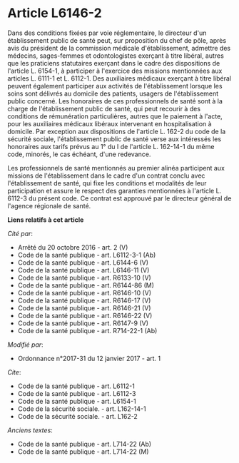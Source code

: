 # Article L6146-2

Dans des conditions fixées par voie réglementaire, le directeur d'un établissement public de santé peut, sur proposition du
chef de pôle, après avis du président de la commission médicale d'établissement, admettre des médecins, sages-femmes et
odontologistes exerçant à titre libéral, autres que les praticiens statutaires exerçant dans le cadre des dispositions de
l'article L. 6154-1, à participer à l'exercice des missions mentionnées aux articles L. 6111-1 et L. 6112-1. Des auxiliaires
médicaux exerçant à titre libéral peuvent également participer aux activités de l'établissement lorsque les soins sont
délivrés au domicile des patients, usagers de l'établissement public concerné. Les honoraires de ces professionnels de santé
sont à la charge de l'établissement public de santé, qui peut recourir à des conditions de rémunération particulières, autres
que le paiement à l'acte, pour les auxiliaires médicaux libéraux intervenant en hospitalisation à domicile. Par exception aux
dispositions de l'article L. 162-2 du code de la sécurité sociale, l'établissement public de santé verse aux intéressés les
honoraires aux tarifs prévus au 1° du I de l'article L. 162-14-1 du même code, minorés, le cas échéant, d'une redevance. 

Les professionnels de santé mentionnés au premier alinéa participent aux missions de l'établissement dans le cadre d'un
contrat conclu avec l'établissement de santé, qui fixe les conditions et modalités de leur participation et assure le respect
des garanties mentionnées à l'article L. 6112-3 du présent code. Ce contrat est approuvé par le directeur général de l'agence
régionale de santé.

**Liens relatifs à cet article**

_Cité par_:

  - Arrêté du 20 octobre 2016 - art. 2 (V)
  - Code de la santé publique - art. L6112-3-1 (Ab)
  - Code de la santé publique - art. L6144-6 (V)
  - Code de la santé publique - art. L6146-11 (V)
  - Code de la santé publique - art. R6133-10 (V)
  - Code de la santé publique - art. R6144-86 (M)
  - Code de la santé publique - art. R6146-10 (V)
  - Code de la santé publique - art. R6146-17 (V)
  - Code de la santé publique - art. R6146-21 (V)
  - Code de la santé publique - art. R6146-22 (V)
  - Code de la santé publique - art. R6147-9 (V)
  - Code de la santé publique - art. R714-22-1 (Ab)

_Modifié par_:

  - Ordonnance n°2017-31 du 12 janvier 2017 - art. 1

_Cite_:

  - Code de la santé publique - art. L6112-1
  - Code de la santé publique - art. L6112-3
  - Code de la santé publique - art. L6154-1
  - Code de la sécurité sociale. - art. L162-14-1
  - Code de la sécurité sociale. - art. L162-2

_Anciens textes_:

  - Code de la santé publique - art. L714-22 (Ab)
  - Code de la santé publique - art. L714-22 (M)
